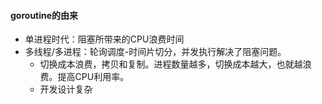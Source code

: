 #### goroutine的由来
+ 单进程时代：阻塞所带来的CPU浪费时间
+ 多线程/多进程：轮询调度-时间片切分，并发执行解决了阻塞问题。
	+ 切换成本浪费，拷贝和复制。进程数量越多，切换成本越大，也就越浪费。提高CPU利用率。
	+ 开发设计复杂